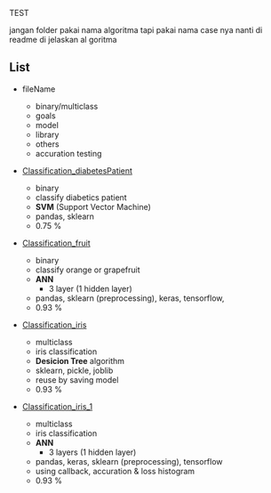TEST

jangan folder pakai nama algoritma tapi pakai nama case nya nanti di readme di jelaskan al goritma

## List

- fileName
  - binary/multiclass 
  - goals
  - model
  - library 
  - others
  - accuration testing

- [Classification_diabetesPatient](https://github.com/42win/machineLearning/tree/main/Supervised/Classification/Classification_iris)
  - binary
  - classify diabetics patient 
  - **SVM** (Support Vector Machine)
  - pandas, sklearn 
  - 0.75 %

- [Classification_fruit](https://github.com/42win/machineLearning/tree/main/Supervised/Classification/Classification_fruit)
  - binary
  - classify orange or grapefruit 
  - **ANN**
    - 3 layer (1 hidden layer) 
  - pandas, sklearn (preprocessing), keras, tensorflow, 
  - 0.93 %


- [Classification_iris](https://github.com/42win/machineLearning/tree/main/Supervised/Classification/Classification_iris)
  - multiclass
  - iris classification
  - **Desicion Tree** algorithm
  - sklearn, pickle, joblib
  - reuse by saving model
  - 0.93 %
  
- [Classification_iris_1](https://github.com/42win/machineLearning/tree/main/Supervised/Classification/Classification_iris_1)
  - multiclass
  - iris classification
  - **ANN** 
    - 3 layers  (1 hidden layer)
  - pandas, keras, sklearn (preprocessing), tensorflow
  - using callback, accuration & loss histogram
  - 0.93 %
